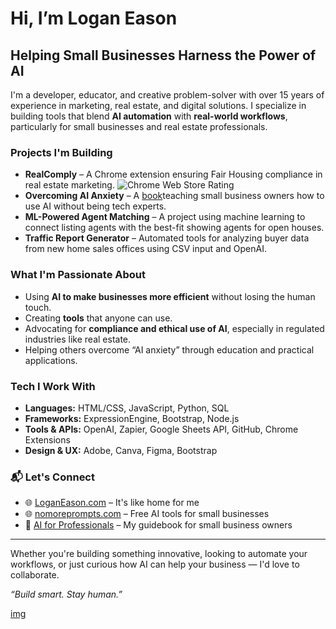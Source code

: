 # Hi, I’m Logan Eason

## Helping Small Businesses Harness the Power of AI

I'm a developer, educator, and creative problem-solver with over 15 years of experience in marketing, real estate, and digital solutions. I specialize in building tools that blend **AI automation** with **real-world workflows**, particularly for small businesses and real estate professionals.

### Projects I'm Building
- **RealComply** – A Chrome extension ensuring Fair Housing compliance in real estate marketing.
  ![Chrome Web Store Rating](https://img.shields.io/chrome-web-store/rating/pmbfaidcmhipmdeliplcfeaggfemopai?style=flat-square&label=Chrome%20Web%20Store%20Rating)
- **Overcoming AI Anxiety** – A [book](https://www.amazon.com/dp/B0CXXX)teaching small business owners how to use AI without being tech experts.
- **ML-Powered Agent Matching** – A project using machine learning to connect listing agents with the best-fit showing agents for open houses.
- **Traffic Report Generator** – Automated tools for analyzing buyer data from new home sales offices using CSV input and OpenAI.

### What I'm Passionate About
- Using **AI to make businesses more efficient** without losing the human touch.
- Creating **tools** that anyone can use.
- Advocating for **compliance and ethical use of AI**, especially in regulated industries like real estate.
- Helping others overcome “AI anxiety” through education and practical applications.

### Tech I Work With
- **Languages:**  HTML/CSS, JavaScript, Python, SQL  
- **Frameworks:** ExpressionEngine, Bootstrap, Node.js  
- **Tools & APIs:** OpenAI, Zapier, Google Sheets API, GitHub, Chrome Extensions  
- **Design & UX:** Adobe, Canva, Figma, Bootstrap

### 📬 Let's Connect
- 🌐 [LoganEason.com](https://loganeason.com) – It's like home for me
- 🌐 [nomoreprompts.com](https://nomoreprompts.com) – Free AI tools for small businesses
- 📘 [AI for Professionals](https://www.amazon.com/dp/B0CXXX) – My guidebook for small business owners

---

Whether you're building something innovative, looking to automate your workflows, or just curious how AI can help your business — I'd love to collaborate.

*“Build smart. Stay human.”*

[img](https://loganeason.com/images/consulting-iso.png)

<!---
tlogandesigns/tlogandesigns is a ✨ special ✨ repository because its `README.md` (this file) appears on your GitHub profile.
You can click the Preview link to take a look at your changes.
--->
